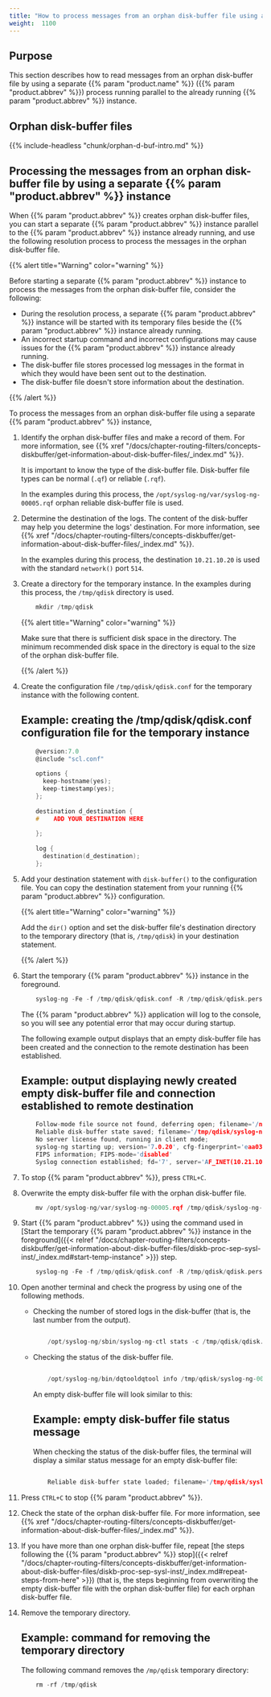 ```yaml
---
title: "How to process messages from an orphan disk-buffer file using a separate syslog-ng OSE instance"
weight:  1100
---
```

<!-- DISCLAIMER: This file is based on the syslog-ng Open Source Edition documentation https://github.com/balabit/syslog-ng-ose-guides/commit/2f4a52ee61d1ea9ad27cb4f3168b95408fddfdf2 and is used under the terms of The syslog-ng Open Source Edition Documentation License. The file has been modified by Axoflow. -->

## Purpose

This section describes how to read messages from an orphan disk-buffer file by using a separate {{% param "product.name" %}} ({{% param "product.abbrev" %}}) process running parallel to the already running {{% param "product.abbrev" %}} instance.


## Orphan disk-buffer files

{{% include-headless "chunk/orphan-d-buf-intro.md" %}}



## Processing the messages from an orphan disk-buffer file by using a separate {{% param "product.abbrev" %}} instance

When {{% param "product.abbrev" %}} creates orphan disk-buffer files, you can start a separate {{% param "product.abbrev" %}} instance parallel to the {{% param "product.abbrev" %}} instance already running, and use the following resolution process to process the messages in the orphan disk-buffer file.

{{% alert title="Warning" color="warning" %}}

Before starting a separate {{% param "product.abbrev" %}} instance to process the messages from the orphan disk-buffer file, consider the following:

  - During the resolution process, a separate {{% param "product.abbrev" %}} instance will be started with its temporary files beside the {{% param "product.abbrev" %}} instance already running.
  - An incorrect startup command and incorrect configurations may cause issues for the {{% param "product.abbrev" %}} instance already running.
  - The disk-buffer file stores processed log messages in the format in which they would have been sent out to the destination.
  - The disk-buffer file doesn't store information about the destination.

{{% /alert %}}


To process the messages from an orphan disk-buffer file using a separate {{% param "product.abbrev" %}} instance,

1.  Identify the orphan disk-buffer files and make a record of them. For more information, see {{% xref "/docs/chapter-routing-filters/concepts-diskbuffer/get-information-about-disk-buffer-files/_index.md" %}}.
    
    It is important to know the type of the disk-buffer file. Disk-buffer file types can be normal (`.qf`) or reliable (`.rqf`).
    
    In the examples during this process, the `/opt/syslog-ng/var/syslog-ng-00005.rqf` orphan reliable disk-buffer file is used.

2.  Determine the destination of the logs. The content of the disk-buffer may help you determine the logs' destination. For more information, see {{% xref "/docs/chapter-routing-filters/concepts-diskbuffer/get-information-about-disk-buffer-files/_index.md" %}}.
    
    In the examples during this process, the destination `10.21.10.20` is used with the standard `network()` port `514`.

3.  Create a directory for the temporary instance. In the examples during this process, the `/tmp/qdisk` directory is used.
    
    ```c
        mkdir /tmp/qdisk
    
    ```
    
    {{% alert title="Warning" color="warning" %}}
    
    Make sure that there is sufficient disk space in the directory. The minimum recommended disk space in the directory is equal to the size of the orphan disk-buffer file.
    
    {{% /alert %}}

4.  Create the configuration file `/tmp/qdisk/qdisk.conf` for the temporary instance with the following content.
    
    
    ## Example: creating the /tmp/qdisk/qdisk.conf configuration file for the temporary instance
    
    ```c
        @version:7.0
        @include "scl.conf"
        
        options {
          keep-hostname(yes);
          keep-timestamp(yes);
        };
        
        destination d_destination {
        #    ADD YOUR DESTINATION HERE
        
        };
        
        log {
          destination(d_destination);
        };
    
    ```
    

5.  Add your destination statement with `disk-buffer()` to the configuration file. You can copy the destination statement from your running {{% param "product.abbrev" %}} configuration.
    
    {{% alert title="Warning" color="warning" %}}
    
    Add the `dir()` option and set the disk-buffer file's destination directory to the temporary directory (that is, `/tmp/qdisk`) in your destination statement.
    
    {{% /alert %}}

6.  <span id="start-temp-instance"></span>Start the temporary {{% param "product.abbrev" %}} instance in the foreground.
    
    ```c
        syslog-ng -Fe -f /tmp/qdisk/qdisk.conf -R /tmp/qdisk/qdisk.persist -c /tmp/qdisk/qdisk.ctl
    
    ```
    
    The {{% param "product.abbrev" %}} application will log to the console, so you will see any potential error that may occur during startup.
    
    The following example output displays that an empty disk-buffer file has been created and the connection to the remote destination has been established.
    
    
    ## Example: output displaying newly created empty disk-buffer file and connection established to remote destination
    
    ```c
        Follow-mode file source not found, deferring open; filename='/no_such_file_or.dir'
        Reliable disk-buffer state saved; filename='/tmp/qdisk/syslog-ng-00000.rqf', qdisk_length='0'
        No server license found, running in client mode;
        syslog-ng starting up; version='7.0.20', cfg-fingerprint='eaa03b9efb88b87d7c1b0ce7efd042ed8ac0c013', cfg-nonce-ndx='0', cfg-signature='c0327a7f7e6418ce0399a75089377dfb662bb072'
        FIPS information; FIPS-mode='disabled'
        Syslog connection established; fd='7', server='AF_INET(10.21.10.20:514)', local='AF_INET(0.0.0.0:0)'
    
    ```
    

7.  To stop {{% param "product.abbrev" %}}, press `CTRL+C`.

8.  <span id="repeat-steps-from-here"></span>Overwrite the empty disk-buffer file with the orphan disk-buffer file.
    
    ```c
        mv /opt/syslog-ng/var/syslog-ng-00005.rqf /tmp/qdisk/syslog-ng-00000.rqf
    
    ```

9.  Start {{% param "product.abbrev" %}} using the command used in [Start the temporary {{% param "product.abbrev" %}} instance in the foreground]({{< relref "/docs/chapter-routing-filters/concepts-diskbuffer/get-information-about-disk-buffer-files/diskb-proc-sep-sysl-inst/_index.md#start-temp-instance" >}}) step.
    
    ```c
        syslog-ng -Fe -f /tmp/qdisk/qdisk.conf -R /tmp/qdisk/qdisk.persist -c /tmp/qdisk/qdisk.ctl
    
    ```

10. Open another terminal and check the progress by using one of the following methods.
    
      - Checking the number of stored logs in the disk-buffer (that is, the last number from the output).
        
        ```c
        
            /opt/syslog-ng/sbin/syslog-ng-ctl stats -c /tmp/qdisk/qdisk.ctl | grep 'dst.*queued'
        
        ```
    
      - Checking the status of the disk-buffer file.
        
        ```c
        
            /opt/syslog-ng/bin/dqtooldqtool info /tmp/qdisk/syslog-ng-00000.rqf
        
        ```
        
        An empty disk-buffer file will look similar to this:
        
        
        ## Example: empty disk-buffer file status message
        
        When checking the status of the disk-buffer files, the terminal will display a similar status message for an empty disk-buffer file:
        
        ```c
        
            Reliable disk-buffer state loaded; filename='/tmp/qdisk/syslog-ng-00000.rqf', queue_length='0', size='0'
        
        ```
        

11. Press `CTRL+C` to stop {{% param "product.abbrev" %}}.

12. Check the state of the orphan disk-buffer file. For more information, see {{% xref "/docs/chapter-routing-filters/concepts-diskbuffer/get-information-about-disk-buffer-files/_index.md" %}}.

13. If you have more than one orphan disk-buffer file, repeat [the steps following the {{% param "product.abbrev" %}} stop]({{< relref "/docs/chapter-routing-filters/concepts-diskbuffer/get-information-about-disk-buffer-files/diskb-proc-sep-sysl-inst/_index.md#repeat-steps-from-here" >}}) (that is, the steps beginning from overwriting the empty disk-buffer file with the orphan disk-buffer file) for each orphan disk-buffer file.

14. Remove the temporary directory.
    
    
    ## Example: command for removing the temporary directory
    
    The following command removes the `/mp/qdisk` temporary directory:
    
    ```c
        rm -rf /tmp/qdisk
    
    ```
    
